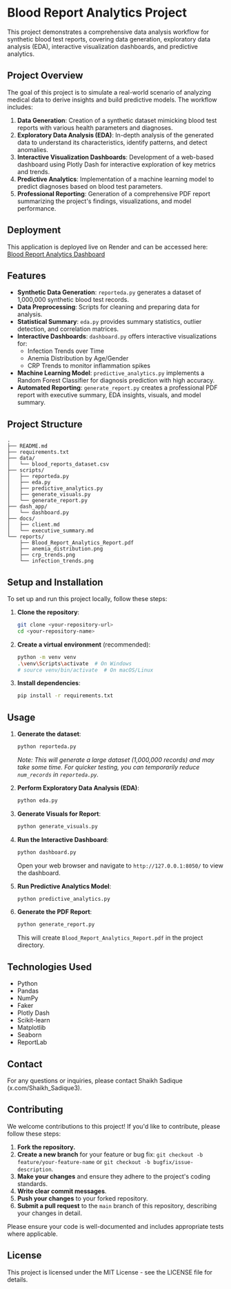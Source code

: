 # Blood Report Analytics Project

This project demonstrates a comprehensive data analysis workflow for synthetic blood test reports, covering data generation, exploratory data analysis (EDA), interactive visualization dashboards, and predictive analytics.

## Project Overview

The goal of this project is to simulate a real-world scenario of analyzing medical data to derive insights and build predictive models. The workflow includes:

1.  **Data Generation**: Creation of a synthetic dataset mimicking blood test reports with various health parameters and diagnoses.
2.  **Exploratory Data Analysis (EDA)**: In-depth analysis of the generated data to understand its characteristics, identify patterns, and detect anomalies.
3.  **Interactive Visualization Dashboards**: Development of a web-based dashboard using Plotly Dash for interactive exploration of key metrics and trends.
4.  **Predictive Analytics**: Implementation of a machine learning model to predict diagnoses based on blood test parameters.
5.  **Professional Reporting**: Generation of a comprehensive PDF report summarizing the project's findings, visualizations, and model performance.

## Deployment

This application is deployed live on Render and can be accessed here: [Blood Report Analytics Dashboard](https://blood-report-analytics.onrender.com/)

## Features

*   **Synthetic Data Generation**: `reporteda.py` generates a dataset of 1,000,000 synthetic blood test records.
*   **Data Preprocessing**: Scripts for cleaning and preparing data for analysis.
*   **Statistical Summary**: `eda.py` provides summary statistics, outlier detection, and correlation matrices.
*   **Interactive Dashboards**: `dashboard.py` offers interactive visualizations for:
    *   Infection Trends over Time
    *   Anemia Distribution by Age/Gender
    *   CRP Trends to monitor inflammation spikes
*   **Machine Learning Model**: `predictive_analytics.py` implements a Random Forest Classifier for diagnosis prediction with high accuracy.
*   **Automated Reporting**: `generate_report.py` creates a professional PDF report with executive summary, EDA insights, visuals, and model summary.

## Project Structure

```
.
├── README.md
├── requirements.txt
├── data/
│   └── blood_reports_dataset.csv
├── scripts/
│   ├── reporteda.py
│   ├── eda.py
│   ├── predictive_analytics.py
│   ├── generate_visuals.py
│   └── generate_report.py
├── dash_app/
│   └── dashboard.py
├── docs/
│   ├── client.md
│   └── executive_summary.md
└── reports/
    ├── Blood_Report_Analytics_Report.pdf
    ├── anemia_distribution.png
    ├── crp_trends.png
    └── infection_trends.png
```

## Setup and Installation

To set up and run this project locally, follow these steps:

1.  **Clone the repository**:
    ```bash
    git clone <your-repository-url>
    cd <your-repository-name>
    ```

2.  **Create a virtual environment** (recommended):
    ```bash
    python -m venv venv
    .\venv\Scripts\activate  # On Windows
    # source venv/bin/activate  # On macOS/Linux
    ```

3.  **Install dependencies**:
    ```bash
    pip install -r requirements.txt
    ```

## Usage

1.  **Generate the dataset**:
    ```bash
    python reporteda.py
    ```
    *Note: This will generate a large dataset (1,000,000 records) and may take some time. For quicker testing, you can temporarily reduce `num_records` in `reporteda.py`.*

2.  **Perform Exploratory Data Analysis (EDA)**:
    ```bash
    python eda.py
    ```

3.  **Generate Visuals for Report**:
    ```bash
    python generate_visuals.py
    ```

4.  **Run the Interactive Dashboard**:
    ```bash
    python dashboard.py
    ```
    Open your web browser and navigate to `http://127.0.0.1:8050/` to view the dashboard.

5.  **Run Predictive Analytics Model**:
    ```bash
    python predictive_analytics.py
    ```

6.  **Generate the PDF Report**:
    ```bash
    python generate_report.py
    ```
    This will create `Blood_Report_Analytics_Report.pdf` in the project directory.

## Technologies Used

*   Python
*   Pandas
*   NumPy
*   Faker
*   Plotly Dash
*   Scikit-learn
*   Matplotlib
*   Seaborn
*   ReportLab

## Contact

For any questions or inquiries, please contact Shaikh Sadique (x.com/Shaikh_Sadique3).

## Contributing

We welcome contributions to this project! If you'd like to contribute, please follow these steps:

1.  **Fork the repository.**
2.  **Create a new branch** for your feature or bug fix: `git checkout -b feature/your-feature-name` or `git checkout -b bugfix/issue-description`.
3.  **Make your changes** and ensure they adhere to the project's coding standards.
4.  **Write clear commit messages**.
5.  **Push your changes** to your forked repository.
6.  **Submit a pull request** to the `main` branch of this repository, describing your changes in detail.

Please ensure your code is well-documented and includes appropriate tests where applicable.

## License

This project is licensed under the MIT License - see the LICENSE file for details.